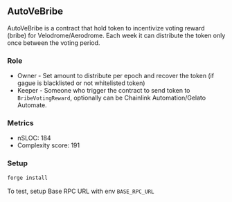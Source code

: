 ## AutoVeBribe

AutoVeBribe is a contract that hold token to incentivize voting reward (bribe) for Velodrome/Aerodrome.
Each week it can distribute the token only once between the voting period.

### Role

- Owner - Set amount to distribute per epoch and recover the token (if gague is blacklisted or not whitelisted token)
- Keeper - Someone who trigger the contract to send token to `BribeVotingReward`, optionally can be Chainlink Automation/Gelato Automate.

### Metrics

- nSLOC: 184
- Complexity score: 191

### Setup

```bash
forge install
```

To test, setup Base RPC URL with env `BASE_RPC_URL`
